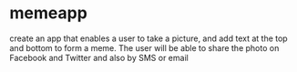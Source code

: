 # memeapp
create an app that enables a user to take a picture, and add text at the top and bottom to form a meme. The user will be able to share the photo on Facebook and Twitter and also by SMS or email
